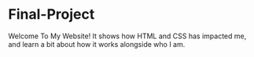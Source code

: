 # Final-Project
Welcome To My Website! It shows how HTML and CSS has impacted me, and learn a bit about how it works alongside who I am.
